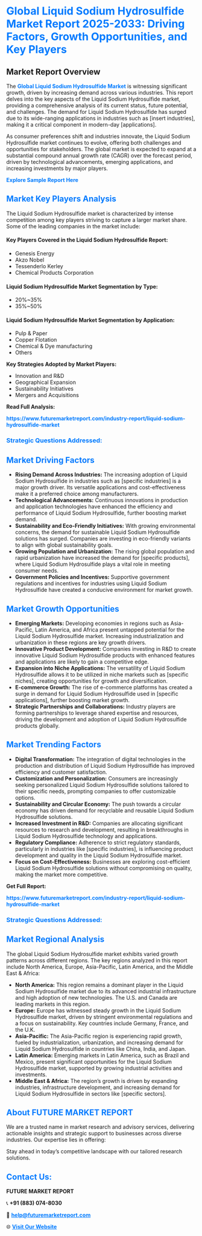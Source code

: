 <h1 style="color: #007BFF;">Global Liquid Sodium Hydrosulfide Market Report 2025-2033: Driving Factors, Growth Opportunities, and Key Players</h1>

<section id="overview">
<h2>Market Report Overview</h2>
<p>The <a href="https://www.futuremarketreport.com/industry-report/liquid-sodium-hydrosulfide-market" style="color: #007BFF; text-decoration: none;"><strong>Global Liquid Sodium Hydrosulfide Market</strong></a> is witnessing significant growth, driven by increasing demand across various industries. This report delves into the key aspects of the Liquid Sodium Hydrosulfide market, providing a comprehensive analysis of its current status, future potential, and challenges. The demand for Liquid Sodium Hydrosulfide has surged due to its wide-ranging applications in industries such as [insert industries], making it a critical component in modern-day [applications].</p>
<p>As consumer preferences shift and industries innovate, the Liquid Sodium Hydrosulfide market continues to evolve, offering both challenges and opportunities for stakeholders. The global market is expected to expand at a substantial compound annual growth rate (CAGR) over the forecast period, driven by technological advancements, emerging applications, and increasing investments by major players.</p>
</section>

<section id="overview">
<p><a href="https://www.futuremarketreport.com/request-sample/reportId=50499" style="color: #007BFF; text-decoration: none;"><strong>Explore Sample Report Here</strong></a></p>
</section>

<section id="key-players">
<h2 style="color: #007BFF;">Market Key Players Analysis</h2>
<p>The Liquid Sodium Hydrosulfide market is characterized by intense competition among key players striving to capture a larger market share. Some of the leading companies in the market include:</p>
<h4>Key Players Covered in the Liquid Sodium Hydrosulfide Report:</h4>
<ul><li>Genesis Energy</li><li>Akzo Nobel</li><li>Tessenderlo Kerley</li><li>Chemical Products Corporation</li></ul>
<h4>Liquid Sodium Hydrosulfide Market Segmentation by Type:</h4>
<ul><li>20%~35%</li><li>35%~50%</li></ul>

<h4>Liquid Sodium Hydrosulfide Market Segmentation by Application:</h4>
<ul><li>Pulp &amp; Paper</li><li>Copper Flotation</li><li>Chemical &amp; Dye manufacturing</li><li>Others</li></ul>
<p><strong>Key Strategies Adopted by Market Players:</strong></p>
<ul>
<li>Innovation and R&D</li>
<li>Geographical Expansion</li>
<li>Sustainability Initiatives</li>
<li>Mergers and Acquisitions</li>
</ul>
</section>

<section>
<p><strong>Read Full Analysis: </strong></p><a href="https://www.futuremarketreport.com/industry-report/liquid-sodium-hydrosulfide-market" style="color: #007BFF; text-decoration: none;"><strong>https://www.futuremarketreport.com/industry-report/liquid-sodium-hydrosulfide-market</strong></a>
<h3 style="color: #007BFF;">Strategic Questions Addressed:</h3>
</section>

<section id="driving-factors">
<h2 style="color: #007BFF;">Market Driving Factors</h2>
<ul>
<li><strong>Rising Demand Across Industries:</strong> The increasing adoption of Liquid Sodium Hydrosulfide in industries such as [specific industries] is a major growth driver. Its versatile applications and cost-effectiveness make it a preferred choice among manufacturers.</li>
<li><strong>Technological Advancements:</strong> Continuous innovations in production and application technologies have enhanced the efficiency and performance of Liquid Sodium Hydrosulfide, further boosting market demand.</li>
<li><strong>Sustainability and Eco-Friendly Initiatives:</strong> With growing environmental concerns, the demand for sustainable Liquid Sodium Hydrosulfide solutions has surged. Companies are investing in eco-friendly variants to align with global sustainability goals.</li>
<li><strong>Growing Population and Urbanization:</strong> The rising global population and rapid urbanization have increased the demand for [specific products], where Liquid Sodium Hydrosulfide plays a vital role in meeting consumer needs.</li>
<li><strong>Government Policies and Incentives:</strong> Supportive government regulations and incentives for industries using Liquid Sodium Hydrosulfide have created a conducive environment for market growth.</li>
</ul>
</section>

<section id="growth-opportunities">
<h2 style="color: #007BFF;">Market Growth Opportunities</h2>
<ul>
<li><strong>Emerging Markets:</strong> Developing economies in regions such as Asia-Pacific, Latin America, and Africa present untapped potential for the Liquid Sodium Hydrosulfide market. Increasing industrialization and urbanization in these regions are key growth drivers.</li>
<li><strong>Innovative Product Development:</strong> Companies investing in R&D to create innovative Liquid Sodium Hydrosulfide products with enhanced features and applications are likely to gain a competitive edge.</li>
<li><strong>Expansion into Niche Applications:</strong> The versatility of Liquid Sodium Hydrosulfide allows it to be utilized in niche markets such as [specific niches], creating opportunities for growth and diversification.</li>
<li><strong>E-commerce Growth:</strong> The rise of e-commerce platforms has created a surge in demand for Liquid Sodium Hydrosulfide used in [specific applications], further boosting market growth.</li>
<li><strong>Strategic Partnerships and Collaborations:</strong> Industry players are forming partnerships to leverage shared expertise and resources, driving the development and adoption of Liquid Sodium Hydrosulfide products globally.</li>
</ul>
</section>

<section id="trending-factors">
<h2 style="color: #007BFF;">Market Trending Factors</h2>
<ul>
<li><strong>Digital Transformation:</strong> The integration of digital technologies in the production and distribution of Liquid Sodium Hydrosulfide has improved efficiency and customer satisfaction.</li>
<li><strong>Customization and Personalization:</strong> Consumers are increasingly seeking personalized Liquid Sodium Hydrosulfide solutions tailored to their specific needs, prompting companies to offer customizable options.</li>
<li><strong>Sustainability and Circular Economy:</strong> The push towards a circular economy has driven demand for recyclable and reusable Liquid Sodium Hydrosulfide solutions.</li>
<li><strong>Increased Investment in R&D:</strong> Companies are allocating significant resources to research and development, resulting in breakthroughs in Liquid Sodium Hydrosulfide technology and applications.</li>
<li><strong>Regulatory Compliance:</strong> Adherence to strict regulatory standards, particularly in industries like [specific industries], is influencing product development and quality in the Liquid Sodium Hydrosulfide market.</li>
<li><strong>Focus on Cost-Effectiveness:</strong> Businesses are exploring cost-efficient Liquid Sodium Hydrosulfide solutions without compromising on quality, making the market more competitive.</li>
</ul>
</section>

<section>
<p><strong>Get Full Report: </strong></p><a href="https://www.futuremarketreport.com/industry-report/liquid-sodium-hydrosulfide-market" style="color: #007BFF; text-decoration: none;"><strong>https://www.futuremarketreport.com/industry-report/liquid-sodium-hydrosulfide-market</strong></a>
<h3 style="color: #007BFF;">Strategic Questions Addressed:</h3>
</section>


<section id="regional-analysis">
<h2 style="color: #007BFF;">Market Regional Analysis</h2>
<p>The global Liquid Sodium Hydrosulfide market exhibits varied growth patterns across different regions. The key regions analyzed in this report include North America, Europe, Asia-Pacific, Latin America, and the Middle East & Africa:</p>
<ul>
<li><strong>North America:</strong> This region remains a dominant player in the Liquid Sodium Hydrosulfide market due to its advanced industrial infrastructure and high adoption of new technologies. The U.S. and Canada are leading markets in this region.</li>
<li><strong>Europe:</strong> Europe has witnessed steady growth in the Liquid Sodium Hydrosulfide market, driven by stringent environmental regulations and a focus on sustainability. Key countries include Germany, France, and the U.K.</li>
<li><strong>Asia-Pacific:</strong> The Asia-Pacific region is experiencing rapid growth, fueled by industrialization, urbanization, and increasing demand for Liquid Sodium Hydrosulfide in countries like China, India, and Japan.</li>
<li><strong>Latin America:</strong> Emerging markets in Latin America, such as Brazil and Mexico, present significant opportunities for the Liquid Sodium Hydrosulfide market, supported by growing industrial activities and investments.</li>
<li><strong>Middle East & Africa:</strong> The region’s growth is driven by expanding industries, infrastructure development, and increasing demand for Liquid Sodium Hydrosulfide in sectors like [specific sectors].</li>
</ul>
</section>

<footer>
<h2 style="color: #007BFF;">About FUTURE MARKET REPORT</h2>
<p>We are a trusted name in market research and advisory services, delivering actionable insights and strategic support to businesses across diverse industries. Our expertise lies in offering:</p>

<p>Stay ahead in today’s competitive landscape with our tailored research solutions.</p>

<h2 style="color: #007BFF;">Contact Us:</h2>
<p><strong>FUTURE MARKET REPORT</strong></p>
<p>📞 <strong>+91 (883) 074-8030</strong></p>
<p>📧 <strong><a href="mailto:help@futuremarketreport.com" style="color: #007BFF;">help@futuremarketreport.com</a></strong></p>
<p>🌐 <strong><a href="https://www.futuremarketreport.com/" style="color: #007BFF;">Visit Our Website</a></strong></p>
</footer>